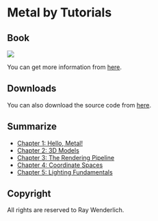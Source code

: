 # Metal by Tutorials

## Book

![](http://mobile.kyobobook.co.kr/common/image/resize?url=http://image.kyobobook.co.kr/images/book/large/988/l9781942878988.jpg)

You can get more information from [here](https://store.raywenderlich.com/products/metal-by-tutorials).

## Downloads

You can also download the source code from [here](https://store.raywenderlich.com/products/metal-by-tutorials-source-code).

## Summarize

 * [Chapter 1: Hello, Metal!](https://github.com/daemyung/MetalByTutorials/tree/main/01-introduction-to-metal)
 * [Chapter 2: 3D Models](https://github.com/daemyung/MetalByTutorials/tree/main/02-3d-models)
 * [Chapter 3: The Rendering Pipeline](https://github.com/daemyung/MetalByTutorials/tree/main/03-rendering-pipeline)
 * [Chapter 4: Coordinate Spaces](https://github.com/daemyung/MetalByTutorials/tree/main/04-3d-transforms)
 * [Chapter 5: Lighting Fundamentals](https://github.com/daemyung/MetalByTutorials/tree/main/05-lighting-fundamentals)

## Copyright

All rights are reserved to Ray Wenderlich.
